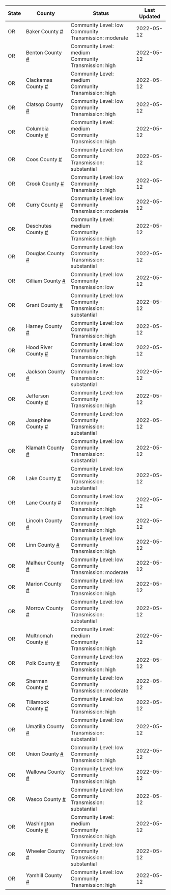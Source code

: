 State | County | Status | Last Updated
--- | --- | --- | --- 
OR | Baker County <a href="#baker_county">#</a> | <a name="baker_county"></a>Community Level: low<br/>Community Transmission: moderate | 2022-05-12
OR | Benton County <a href="#benton_county">#</a> | <a name="benton_county"></a>Community Level: medium<br/>Community Transmission: high | 2022-05-12
OR | Clackamas County <a href="#clackamas_county">#</a> | <a name="clackamas_county"></a>Community Level: medium<br/>Community Transmission: high | 2022-05-12
OR | Clatsop County <a href="#clatsop_county">#</a> | <a name="clatsop_county"></a>Community Level: low<br/>Community Transmission: high | 2022-05-12
OR | Columbia County <a href="#columbia_county">#</a> | <a name="columbia_county"></a>Community Level: medium<br/>Community Transmission: high | 2022-05-12
OR | Coos County <a href="#coos_county">#</a> | <a name="coos_county"></a>Community Level: low<br/>Community Transmission: substantial | 2022-05-12
OR | Crook County <a href="#crook_county">#</a> | <a name="crook_county"></a>Community Level: low<br/>Community Transmission: high | 2022-05-12
OR | Curry County <a href="#curry_county">#</a> | <a name="curry_county"></a>Community Level: low<br/>Community Transmission: moderate | 2022-05-12
OR | Deschutes County <a href="#deschutes_county">#</a> | <a name="deschutes_county"></a>Community Level: medium<br/>Community Transmission: high | 2022-05-12
OR | Douglas County <a href="#douglas_county">#</a> | <a name="douglas_county"></a>Community Level: low<br/>Community Transmission: substantial | 2022-05-12
OR | Gilliam County <a href="#gilliam_county">#</a> | <a name="gilliam_county"></a>Community Level: low<br/>Community Transmission: low | 2022-05-12
OR | Grant County <a href="#grant_county">#</a> | <a name="grant_county"></a>Community Level: low<br/>Community Transmission: substantial | 2022-05-12
OR | Harney County <a href="#harney_county">#</a> | <a name="harney_county"></a>Community Level: low<br/>Community Transmission: high | 2022-05-12
OR | Hood River County <a href="#hood_river_county">#</a> | <a name="hood_river_county"></a>Community Level: low<br/>Community Transmission: high | 2022-05-12
OR | Jackson County <a href="#jackson_county">#</a> | <a name="jackson_county"></a>Community Level: low<br/>Community Transmission: substantial | 2022-05-12
OR | Jefferson County <a href="#jefferson_county">#</a> | <a name="jefferson_county"></a>Community Level: low<br/>Community Transmission: high | 2022-05-12
OR | Josephine County <a href="#josephine_county">#</a> | <a name="josephine_county"></a>Community Level: low<br/>Community Transmission: substantial | 2022-05-12
OR | Klamath County <a href="#klamath_county">#</a> | <a name="klamath_county"></a>Community Level: low<br/>Community Transmission: substantial | 2022-05-12
OR | Lake County <a href="#lake_county">#</a> | <a name="lake_county"></a>Community Level: low<br/>Community Transmission: substantial | 2022-05-12
OR | Lane County <a href="#lane_county">#</a> | <a name="lane_county"></a>Community Level: low<br/>Community Transmission: high | 2022-05-12
OR | Lincoln County <a href="#lincoln_county">#</a> | <a name="lincoln_county"></a>Community Level: low<br/>Community Transmission: high | 2022-05-12
OR | Linn County <a href="#linn_county">#</a> | <a name="linn_county"></a>Community Level: low<br/>Community Transmission: high | 2022-05-12
OR | Malheur County <a href="#malheur_county">#</a> | <a name="malheur_county"></a>Community Level: low<br/>Community Transmission: moderate | 2022-05-12
OR | Marion County <a href="#marion_county">#</a> | <a name="marion_county"></a>Community Level: low<br/>Community Transmission: high | 2022-05-12
OR | Morrow County <a href="#morrow_county">#</a> | <a name="morrow_county"></a>Community Level: low<br/>Community Transmission: substantial | 2022-05-12
OR | Multnomah County <a href="#multnomah_county">#</a> | <a name="multnomah_county"></a>Community Level: medium<br/>Community Transmission: high | 2022-05-12
OR | Polk County <a href="#polk_county">#</a> | <a name="polk_county"></a>Community Level: low<br/>Community Transmission: high | 2022-05-12
OR | Sherman County <a href="#sherman_county">#</a> | <a name="sherman_county"></a>Community Level: low<br/>Community Transmission: moderate | 2022-05-12
OR | Tillamook County <a href="#tillamook_county">#</a> | <a name="tillamook_county"></a>Community Level: low<br/>Community Transmission: high | 2022-05-12
OR | Umatilla County <a href="#umatilla_county">#</a> | <a name="umatilla_county"></a>Community Level: low<br/>Community Transmission: substantial | 2022-05-12
OR | Union County <a href="#union_county">#</a> | <a name="union_county"></a>Community Level: low<br/>Community Transmission: high | 2022-05-12
OR | Wallowa County <a href="#wallowa_county">#</a> | <a name="wallowa_county"></a>Community Level: low<br/>Community Transmission: high | 2022-05-12
OR | Wasco County <a href="#wasco_county">#</a> | <a name="wasco_county"></a>Community Level: low<br/>Community Transmission: substantial | 2022-05-12
OR | Washington County <a href="#washington_county">#</a> | <a name="washington_county"></a>Community Level: medium<br/>Community Transmission: high | 2022-05-12
OR | Wheeler County <a href="#wheeler_county">#</a> | <a name="wheeler_county"></a>Community Level: low<br/>Community Transmission: substantial | 2022-05-12
OR | Yamhill County <a href="#yamhill_county">#</a> | <a name="yamhill_county"></a>Community Level: low<br/>Community Transmission: high | 2022-05-12
